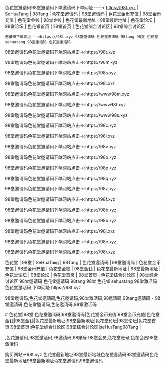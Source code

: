 
色花堂邀请码98堂邀请码下单邀请码下单网址---> https://98t.xyz | SeHuaTang | 98Tang | 色花堂邀请码 | 98堂邀请码 | 色花堂金币充值 | 98堂金币充值 | 色花堂金钱 | 98堂金钱 | 色花堂最新地址 | 98堂最新地址 | 色花堂论坛 | 98堂论坛 | 色花堂首页 | 98堂首页 | 色花堂综合讨论区 | 98堂综合讨论区

    邀请码下单网址--->https://98t.xyz 98堂邀请码 色花堂邀请码 98tang 98堂 色花堂 sehuatang 98堂激活码 色花堂激活码 

<p>98堂邀请码色花堂邀请码下单网站点击→:https://98t.xyz</p>
<p>98堂邀请码色花堂邀请码下单网站点击→:https://98m.xyz</p>
<p>98堂邀请码色花堂邀请码下单网站点击→:https://98s.xyz</p>
<p>98堂邀请码色花堂邀请码下单网站点击→:https://98l.xyz</p>
<p>98堂邀请码色花堂邀请码下单网站点击→:https://www.98m.xyz</p>
<p>98堂邀请码色花堂邀请码下单网站点击→:https://www98t.xyz</p>
<p>98堂邀请码色花堂邀请码下单网站点击→:https://www.98s.xyz</p>
<p>98堂邀请码色花堂邀请码下单网站点击→:https://98c.xyz</p>
<p>98堂邀请码色花堂邀请码下单网站点击→:https://98i.xyz</p>
<p>98堂邀请码色花堂邀请码下单网站点击→:https://98v.xyz</p>
<p>98堂邀请码色花堂邀请码下单网站点击→:https://98o.xyz</p>
<p>98堂邀请码色花堂邀请码下单网站点击→:https://98p.xyz</p>
<p>98堂邀请码色花堂邀请码下单网站点击→:https://98q.xyz</p>
<p>98堂邀请码色花堂邀请码下单网站点击→:https://98z.xyz</p>
<p>98堂邀请码色花堂邀请码下单网站点击→:https://98f.xyz</p>
<p>98堂邀请码色花堂邀请码下单网站点击→:https://98b.xyz</p>
<p>98堂邀请码色花堂邀请码下单网站点击→:https://98b.xyz</p>
<p>98堂邀请码色花堂邀请码下单网站点击→:https://98j.xyz</p>
<p>98堂邀请码色花堂邀请码下单网站点击→:https://98e.xyz</p>
<p>98堂邀请码色花堂邀请码下单网站点击→:https://98r.xyz</p>

<p>色花堂 | 98堂 | SeHuaTang | 98Tang | 色花堂邀请码 | 98堂邀请码 | 色花堂金币充值 | 98堂金币充值 | 色花堂金钱 | 98堂金钱 | 色花堂最新地址 | 98堂最新地址 | 色花堂论坛 | 98堂论坛 | 色花堂首页 | 98堂首页 | 色花堂综合讨论区 | 98堂综合讨论区
98堂邀请码 色花堂邀请码 98tang 98堂 色花堂 sehuatang 98堂激活码 色花堂激活码 下单网址 https://98t.xyz</p>
<p>98堂邀请码,色花堂邀请码,色花邀请码,98堂激活码,98邀请码,98tang邀请码 - 98堂邀请码,色花堂邀请码,色花邀请码,98堂激活码</p>


<p># 色花堂|98堂 色花堂邀请码|98堂邀请码|色花堂金币充值|98堂金币充值|色花堂金钱|98堂金钱|色花堂最新地址|98堂最新地址|色花堂论坛|98堂论坛|色花堂首页|98堂首页|色花堂综合讨论区|98堂综合讨论区|seHuaTang98Tang |</p>
	,色花邀请码,98堂激活码,98邀请码,98账号 98堂会员,色花堂账号,色花会员98堂激活码


购买网站→98t.xyz 色花堂最新地址98堂最新地址色花堂邀请码98堂邀请码色花堂最新地址98堂最新地址色花堂邀请码98堂邀请码
